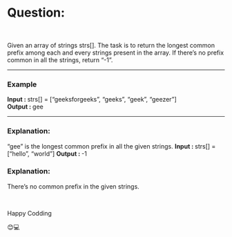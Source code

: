 <h1>Question:</h1> <br>
<p>Given an array of strings strs[]. The task is to return the longest common prefix among each and every strings present in the array. If there’s no prefix common in all the strings, return “-1”.
  <hr>

<h3>Example</h3>
<strong>Input : </strong>
strs[] = [“geeksforgeeks”, “geeks”, “geek”, “geezer”] <br>
<strong>Output : </strong>
gee
<hr>
<h3>Explanation:</h3>
“gee” is the longest common prefix in all the given strings.
<strong>Input : </strong>
strs[] = [“hello”, “world”]
<strong>Output : </strong>
-1
<h3>Explanation:</h3>

There’s no common prefix in the given strings.


</p> <br>

<p>Happy Codding</p>😊💻
